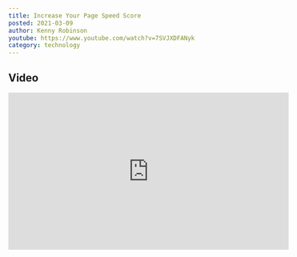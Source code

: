```yaml
---
title: Increase Your Page Speed Score
posted: 2021-03-09
author: Kenny Robinson
youtube: https://www.youtube.com/watch?v=7SVJXDFANyk
category: technology
---
```


## Video

<iframe width="560" height="315" src="https://www.youtube.com/embed/?v=7SVJXDFANyk" frameborder="0" allow="autoplay; encrypted-media" allowfullscreen class="youtube"></iframe>

